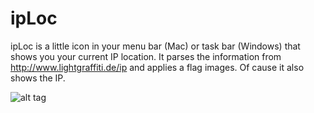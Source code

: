 ipLoc
=====

ipLoc is a little icon in your menu bar (Mac) or task bar (Windows) that shows you your current IP location. It parses the information from http://www.lightgraffiti.de/ip and applies a flag images. Of cause it also shows the IP.


![alt tag](https://raw.github.com/terman110/ipLoc/master/screenshot.png)
